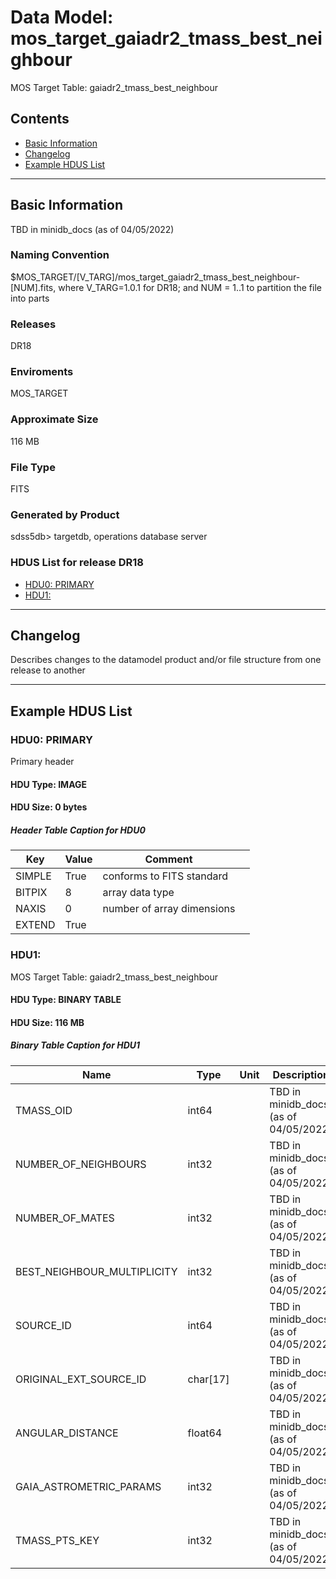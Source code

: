 # Data Model: mos_target_gaiadr2_tmass_best_neighbour


MOS Target Table: gaiadr2_tmass_best_neighbour


## Contents
- [Basic Information](#basic-information)
- [Changelog](#changelog)
- [Example HDUS List](#example-hdus-list)

---

## Basic Information
TBD in minidb_docs (as of 04/05/2022)

### Naming Convention
$MOS_TARGET/[V_TARG]/mos_target_gaiadr2_tmass_best_neighbour-[NUM].fits, where V_TARG=1.0.1 for DR18; and NUM = 1..1 to partition the file into parts

### Releases
DR18

### Enviroments
MOS_TARGET

### Approximate Size
116 MB

### File Type
FITS

### Generated by Product
sdss5db> targetdb, operations database server

### HDUS List for release DR18
  - [HDU0: PRIMARY](#hdu0-primary)
  - [HDU1: ](#hdu1-)

---

## Changelog
Describes changes to the datamodel product and/or file structure from one release to another

---
## Example HDUS List

### HDU0: PRIMARY
Primary header

#### HDU Type: IMAGE
#### HDU Size:  0 bytes

##### Header Table Caption for HDU0
Key | Value | Comment | |
| --- | --- | --- | --- |
| SIMPLE | True | conforms to FITS standard |
| BITPIX | 8 | array data type |
| NAXIS | 0 | number of array dimensions |
| EXTEND | True |  |



### HDU1: 
MOS Target Table: gaiadr2_tmass_best_neighbour

#### HDU Type: BINARY TABLE
#### HDU Size:  116 MB

##### Binary Table Caption for HDU1
Name | Type | Unit | Description |
| --- | --- | --- | --- |
 | TMASS_OID | int64 |  | TBD in minidb_docs (as of 04/05/2022) |
 | NUMBER_OF_NEIGHBOURS | int32 |  | TBD in minidb_docs (as of 04/05/2022) |
 | NUMBER_OF_MATES | int32 |  | TBD in minidb_docs (as of 04/05/2022) |
 | BEST_NEIGHBOUR_MULTIPLICITY | int32 |  | TBD in minidb_docs (as of 04/05/2022) |
 | SOURCE_ID | int64 |  | TBD in minidb_docs (as of 04/05/2022) |
 | ORIGINAL_EXT_SOURCE_ID | char[17] |  | TBD in minidb_docs (as of 04/05/2022) |
 | ANGULAR_DISTANCE | float64 |  | TBD in minidb_docs (as of 04/05/2022) |
 | GAIA_ASTROMETRIC_PARAMS | int32 |  | TBD in minidb_docs (as of 04/05/2022) |
 | TMASS_PTS_KEY | int32 |  | TBD in minidb_docs (as of 04/05/2022) |


